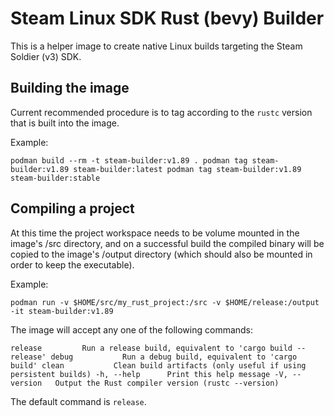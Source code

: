 # Steam Linux SDK Rust (bevy) Builder

This is a helper image to create native Linux builds targeting the Steam Soldier (v3) SDK.

## Building the image

Current recommended procedure is to tag according to the `rustc` version that is built into the image.

Example:

`
podman build --rm -t steam-builder:v1.89 .
podman tag steam-builder:v1.89 steam-builder:latest
podman tag steam-builder:v1.89 steam-builder:stable
`

## Compiling a project

At this time the project workspace needs to be volume mounted in the image's /src directory, and on a
successful build the compiled binary will be copied to the image's /output directory (which should 
also be mounted in order to keep the executable).

Example:

`
podman run -v $HOME/src/my_rust_project:/src -v $HOME/release:/output -it steam-builder:v1.89
`

The image will accept any one of the following commands:

`
release		    Run a release build, equivalent to 'cargo build --release'
debug		    Run a debug build, equivalent to 'cargo build'
clean		    Clean build artifacts (only useful if using persistent builds)
-h, --help	    Print this help message
-V, --version	Output the Rust compiler version (rustc --version)
`

The default command is `release`.
